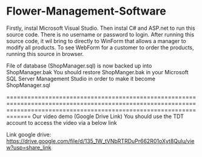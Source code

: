 # Flower-Management-Software
Firstly, instal Microsoft Visual Studio. Then instal C# and ASP.net to run this source code.
There is no username or password to login. After running this source code, it wil bring to directly to WinForm that allows a manager to modify all products.
To see WebForm for a customer to order the products, running this source in browser.

File of database (ShopManager.sql) is now backed up into ShopManager.bak
You should restore ShopManger.bak in your Microsoft SQL Server Management Studio in order to make it become ShopManager.sql

=========================================================================================================================================================================
Our video demo (Google Drive Link)
You should use the TDT account to access the video via a below link

Link google drive: https://drive.google.com/file/d/135_1W_tVNbRTRDuPr662R01oXyt8Qulu/view?usp=share_link

